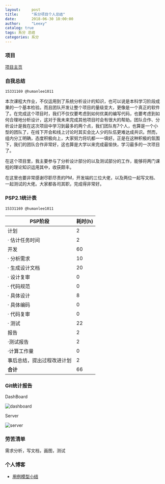 ```yaml
---
layout:     post
title:      "系分项目个人总结"
date:       2018-06-30 18:00:00
author:     "Leexy"
catalog: true
tags: 系分 总结
categories: 系分
---
```


### 项目
[项目主页](https://baoleme.github.io/Dashboard/)

### 自我总结

`15331169 @humanlee1011`

本次课程大作业，不仅运用到了系统分析设计的知识，也可以说是本科学习阶段成果的一个基本检验。而且团队开发让整个项目的量级变大，更像是一个真正的软件了。在完成这个项目时，我们不仅仅要考虑到如何优美的编写代码，也要考虑到如何合理地分析设计，这对于我未来完成其他项目时会有很大的帮助。团队合作、分析设计是我在这次项目中学习到最多的两个点，我们团队有7个人，也算是一个小型的团队了，在线下开会和线上讨论时其实会比人少的队伍更难达成共识。然而，组内分工明确，态度积极向上，大家努力将坑都一一填好。正是在这种积极的氛围下，我们的团队合作非常好，这也算是大学以来完成最愉快，学习最多的一次项目了。

在这个项目里，我主要参与了分析设计部分的以及测试部分的工作，能够将两门课程的理论知识运用其中，收获颇丰。

在这里也要非常感谢尽职尽责的PM，开发端的三位大佬，以及两位一起写文档、一起测试的大佬。大家都各司其职，完成得非常好。

### PSP2.1统计表
`15331169 @humanlee1011`

| PSP阶段                    | 耗时(h) |
| -------------------------- | ------- |
| 计划                       | 2       |
| ·  估计任务时间            | 2       |
| 开发                       | 60     |
| ·  分析需求                | 10      |
| ·  生成设计文档            | 20      |
| ·  设计复审                | 0       |
| ·  代码规范                | 0       |
| ·  具体设计                | 8       |
| ·  具体编码                | 0      |
| ·  代码复审                | 0       |
| ·  测试                    | 22       |
| 报告                       | 2       |
| ·测试报告                  | 2       |
| ·计算工作量                | 0       |
| 事后总结，提出过程改进计划 | 2       |
| **合计**                   | 66     |

### Git统计报告

DashBoard

![dashboard](/asset/img/post_img/2018-06-30-post/dashboard.png)

Server

![server](/asset/img/post_img/2018-06-30-post/server.png)

### 劳苦清单

需求分析，写文档，画图，测试

### 个人博客

 - [用例模型小结](https://humanlee1011.github.io/2018/04/14/usecase/)